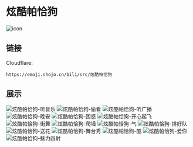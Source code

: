 # 炫酷帕恰狗
![icon](https://emoji.shojo.cn/bili/src/炫酷帕恰狗/icon.png)
## 链接
Cloudflare:
```
https://emoji.shojo.cn/bili/src/炫酷帕恰狗
```
## 展示
![炫酷帕恰狗-听音乐](https://emoji.shojo.cn/bili/src/炫酷帕恰狗/炫酷帕恰狗-听音乐.png)
![炫酷帕恰狗-偷看](https://emoji.shojo.cn/bili/src/炫酷帕恰狗/炫酷帕恰狗-偷看.png)
![炫酷帕恰狗-听广播](https://emoji.shojo.cn/bili/src/炫酷帕恰狗/炫酷帕恰狗-听广播.png)
![炫酷帕恰狗-晚安](https://emoji.shojo.cn/bili/src/炫酷帕恰狗/炫酷帕恰狗-晚安.png)
![炫酷帕恰狗-困惑](https://emoji.shojo.cn/bili/src/炫酷帕恰狗/炫酷帕恰狗-困惑.png)
![炫酷帕恰狗-开心起飞](https://emoji.shojo.cn/bili/src/炫酷帕恰狗/炫酷帕恰狗-开心起飞.png)
![炫酷帕恰狗-街舞](https://emoji.shojo.cn/bili/src/炫酷帕恰狗/炫酷帕恰狗-街舞.png)
![炫酷帕恰狗-爬墙](https://emoji.shojo.cn/bili/src/炫酷帕恰狗/炫酷帕恰狗-爬墙.png)
![炫酷帕恰狗-气](https://emoji.shojo.cn/bili/src/炫酷帕恰狗/炫酷帕恰狗-气.png)
![炫酷帕恰狗-排好队](https://emoji.shojo.cn/bili/src/炫酷帕恰狗/炫酷帕恰狗-排好队.png)
![炫酷帕恰狗-送花](https://emoji.shojo.cn/bili/src/炫酷帕恰狗/炫酷帕恰狗-送花.png)
![炫酷帕恰狗-舞台秀](https://emoji.shojo.cn/bili/src/炫酷帕恰狗/炫酷帕恰狗-舞台秀.png)
![炫酷帕恰狗-酷](https://emoji.shojo.cn/bili/src/炫酷帕恰狗/炫酷帕恰狗-酷.png)
![炫酷帕恰狗-爱你](https://emoji.shojo.cn/bili/src/炫酷帕恰狗/炫酷帕恰狗-爱你.png)
![炫酷帕恰狗-魅力四射](https://emoji.shojo.cn/bili/src/炫酷帕恰狗/炫酷帕恰狗-魅力四射.png)
